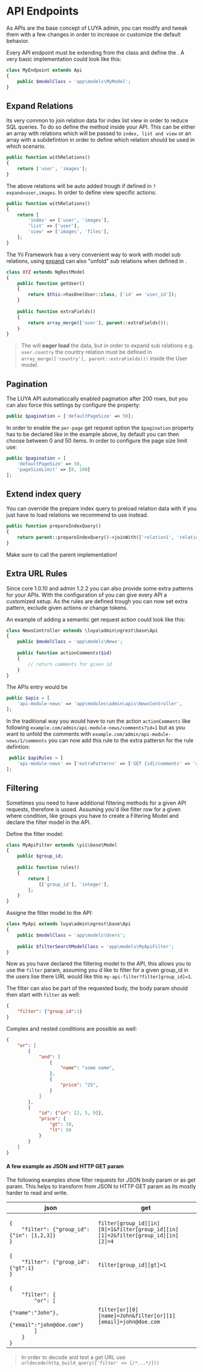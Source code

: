 # API Endpoints

As APIs are the base concept of LUYA admin, you can modify and tweak them with a few changes in order to increase or customize the default behavior.

Every API endpoint must be extending from the <class name="luya\admin\ngrest\base\Api" /> class and define the <class name="luya\admin\ngrest\base\Api" prop="modelClass" />. A very basic implementation could look like this:

```php
class MyEndpoint extends Api
{
    public $modelClass = 'app\models\MyModel';
}
```

## Expand Relations

Its very common to join relation data for index list view in order to reduce SQL queries. To do so define the <class name="luya\admin\ngrest\base\Api" method="withRelations" /> method inside your API. This can be either an array with relations which will be passed to `index, list and view` or an array with a subdefintion in order to define which relation should be used in which scenario.

```php
public function withRelations()
{
    return ['user', 'images'];
}
```

The above relations will be auto added trough <class name="yii\db\ActiveQuery" method="with" /> if defined in `?expand=user,images`. In order to define view specific actions:

```php
public function withRelations()
{
    return [
        'index' => ['user', 'images'],
        'list' => ['user'],
        'view' => ['images', 'files'],
    ];
}
```

The Yii Framework has a very convenient way to work with model sub relations, using [expand](https://www.yiiframework.com/doc/guide/2.0/en/rest-resources) can also "unfold" sub relations when defined in <class name="luya\admin\ngrest\base\NgRestModel" method="extraFields" />.

```php
class XYZ extends NgRestModel
{
    public function getUser()
    {
        return $this->hasOne(User::class, ['id' => 'user_id']);
    }
    
    public function extraFields()
    {
        return array_merge(['user'], parent::extraFields());
    }
}
```

> The <class name="luya\admin\ngrest\base\Api" method="withRelations" /> will **eager load** the data, but in order to expand sub relations e.g. `user.country` the country relation must be defined in <class name="luya\admin\ngrest\base\NgRestModel" method="extraFields" /> `array_merge(['country'], parent::extraFields())` inside the User model.

## Pagination

The LUYA API automaticcally enabled pagination after 200 rows, but you can also force this settings by configure the <class name="luya\admin\ngrest\base\Api" prop="pagination" /> property:

```php
public $pagination = ['defaultPageSize' => 50];
```

In order to enable the `per-page` get request option the `$pagination` property has to be declared like in the example above, by default you can then choose between 0 and 50 items. In order to configure the page size limit use:

```php
public $pagination = [
    'defaultPageSize' => 50,
    'pageSizeLimit' => [0, 100]
];
```

## Extend index query

You can override the prepare index query to preload relation data with <class name="luya\admin\ngrest\base\Api" method="prepareIndexQuery" /> if you just have to load relations we recommend to use <class name="luya\admin\ngrest\base\Api" method="withRelations" /> instead.

```php
public function prepareIndexQuery()
{
    return parent::prepareIndexQuery()->joinWith(['relation1', 'relation2']);
}
```

Make sure to call the parent implementation!

## Extra URL Rules

Since core 1.0.10 and admin 1.2.2 you can also provide some extra patterns for your APIs. With the configuration of <class name="luya\base\Module" prop="apiRules" /> you can give every API a customized setup. As the rules are defined trough <class name="yii\rest\UrlRule" /> you can now set extra pattern, exclude given actions or change tokens.

An example of adding a semantic get request action could look like this:

```php
class NewsController extends \luya\admin\ngrest\base\Api
{
    public $modelClass = 'app\models\News';
    
    public function actionComments($id)
    {
        // return comments for given id
    }
}
```

The APIs entry would be

```php
public $apis = [
    'api-module-news' => 'app\modules\admin\apis\NewsController',
];
```

In the traditional way you would have to run the action `actionComments` like following `example.com/admin/api-module-news/comments?id=1` but as you want to unfold the comments with `example.com/admin/api-module-news/1/comments` you can now add this rule to the extra pattersn for the rule defintion:

```php
 public $apiRules = [
    'api-module-news' => ['extraPatterns' => ['GET {id}/comments' => 'comments']]
];
```

## Filtering

Sometimes you need to have additional filtering methods for a given API requests, therefore <class name="yii\data\DataFilter" /> is ussed. Assuming you'd like filter row for a given where condition, like groups you have to create a Filtering Model and declare the filter model in the API.

Define the filter model:

```php
class MyApiFilter extends \yii\base\Model
{
    public $group_id;
    
    public function rules()
    {
        return [
            [['group_id'], 'integer'],
        ];
    }
}
```

Assigne the filter model to the API:

```php
class MyApi extends luya\admin\ngrest\base\Api
{
    public $modelClass = 'app\models\Users';
     
    public $filterSearchModelClass = 'app\models\MyApiFilter';
}
```

Now as you have declared the filtering model to the API, this allows you to use the `filter` param, assuming you d like to filter for a given group_id in the users lise there URL would like this `my-api-filter?filter[group_id]=1`.

The filter can also be part of the requested body, the body param should then start with `filter` as well:

```json
{
    "filter": {"group_id":1}
}
```

Complex and nested conditions are possible as well:

```json
{
    "or": [
        {
            "and": [
                {
                    "name": "some name",
                },
                {
                    "price": "25",
                }
            ]
        },
        {
            "id": {"in": [2, 5, 9]},
            "price": {
                "gt": 10,
                "lt": 50
            }
        }
    ]
}
```

#### A few example as JSON and HTTP GET param

The following examples show filter requests for JSON body param or as get param. This helps to transform from JSON to HTTP GET param as its mostly harder to read and write.

<table>
<thead>
<tr>
<th>json</th>
<th>get</th>
</tr>
</thead>

<tr>
<td>
<code>
{
    "filter": {"group_id":{"in": [1,2,3]}
}
</code>
</td>
<td>
<code>
filter[group_id][in][0]=1&filter[group_id][in][1]=2&filter[group_id][in][2]=4
</code>
</td>
</tr>

<tr>
<td>
<code>
{
    "filter": {"group_id":{"gt":1}
}
</code>
</td>
<td>
<code>
filter[group_id][gt]=1
</code>
</td>
</tr>

<tr>
<td>
<code>
{
    "filter": {
        "or": [
            {"name":"John"},
            {"email":"john@doe.com"}
        ]
    }
}
</code>
</td>
<td>
<code>
filter[or][0][name]=John&filter[or][1][email]=john@doe.com
</code>
</td>
</tr>
</table>

> In order to decode and test a get URL use `urldecode(http_build_query(['filter' => [/*...*/]))`
